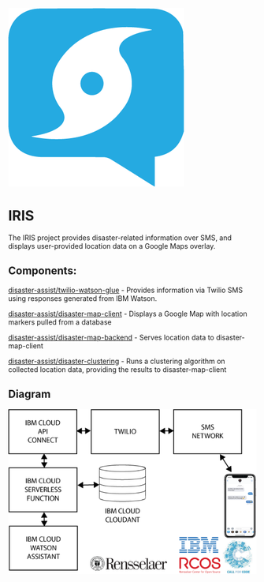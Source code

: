![Logo](art/Logo.png)

# IRIS

The IRIS project provides disaster-related information over SMS, and displays user-provided location data on a Google Maps overlay.

## Components:

[disaster-assist/twilio-watson-glue](https://github.com/disaster-assist/twilio-watson-glue) - Provides information via Twilio SMS using responses generated from IBM Watson.

[disaster-assist/disaster-map-client](https://github.com/disaster-assist/disaster-map-client) - Displays a Google Map with location markers pulled from a database

[disaster-assist/disaster-map-backend](https://github.com/disaster-assist/disaster-map-backend) - Serves location data to disaster-map-client

[disaster-assist/disaster-clustering](https://github.com/disaster-assist/disaster-clustering) - Runs a clustering algorithm on collected location data, providing the results to disaster-map-client

## Diagram
![Diagram](art/Diagram.png)

